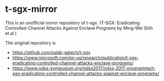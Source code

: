 # t-sgx-mirror
This is an unofficial mirror repository of t-sgx. 
(T-SGX: Eradicating Controlled-Channel Attacks Against Enclave Programs by Ming-Wei Shih et.al )

The original repository is 
 - https://github.com/sslab-gatech/t-sgx
 - https://www.microsoft.com/en-us/research/publication/t-sgx-eradicating-controlled-channel-attacks-enclave-programs/
 - https://www.ndss-symposium.org/ndss2017/ndss-2017-programme/t-sgx-eradicating-controlled-channel-attacks-against-enclave-programs/

